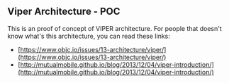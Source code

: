 ## Viper Architecture - POC

This is an proof of concept of VIPER architecture. For people that doesn't know what's this architecture, you can read these links:

* [https://www.objc.io/issues/13-architecture/viper/](https://www.objc.io/issues/13-architecture/viper/)
* [http://mutualmobile.github.io/blog/2013/12/04/viper-introduction/](http://mutualmobile.github.io/blog/2013/12/04/viper-introduction/)

